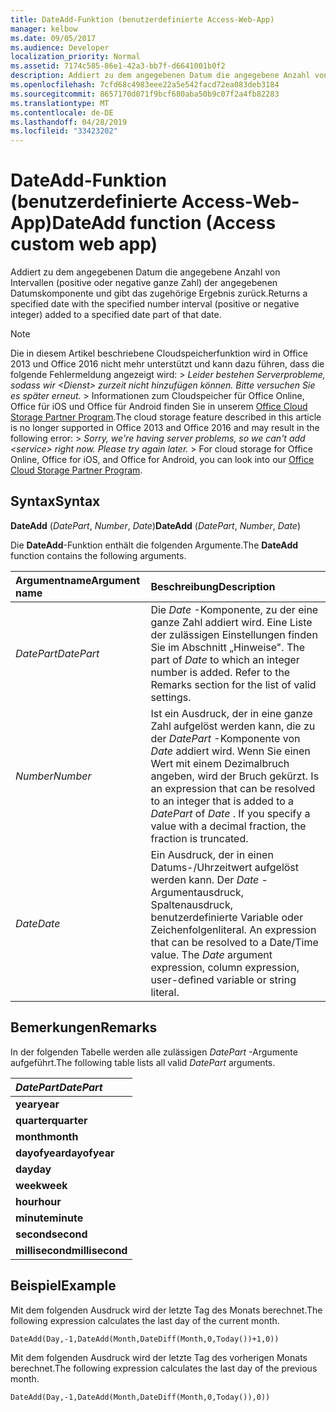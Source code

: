 ```yaml
---
title: DateAdd-Funktion (benutzerdefinierte Access-Web-App)
manager: kelbow
ms.date: 09/05/2017
ms.audience: Developer
localization_priority: Normal
ms.assetid: 7174c585-86e1-42a3-bb7f-d6641001b0f2
description: Addiert zu dem angegebenen Datum die angegebene Anzahl von Intervallen (positive oder negative ganze Zahl) der angegebenen Datumskomponente und gibt das zugehörige Ergebnis zurück.
ms.openlocfilehash: 7cfd68c4983eee22a5e542facd72ea083deb3184
ms.sourcegitcommit: 8657170d071f9bcf680aba50b9c07f2a4fb82283
ms.translationtype: MT
ms.contentlocale: de-DE
ms.lasthandoff: 04/28/2019
ms.locfileid: "33423202"
---
```

# <a name="dateadd-function-access-custom-web-app"></a><span data-ttu-id="d2bde-103">DateAdd-Funktion (benutzerdefinierte Access-Web-App)</span><span class="sxs-lookup"><span data-stu-id="d2bde-103">DateAdd function (Access custom web app)</span></span>

<span data-ttu-id="d2bde-104">Addiert zu dem angegebenen Datum die angegebene Anzahl von Intervallen (positive oder negative ganze Zahl) der angegebenen Datumskomponente und gibt das zugehörige Ergebnis zurück.</span><span class="sxs-lookup"><span data-stu-id="d2bde-104">Returns a specified date with the specified number interval (positive or negative integer) added to a specified date part of that date.</span></span>
  
> [!NOTE]
> <span data-ttu-id="d2bde-p101">Die in diesem Artikel beschriebene Cloudspeicherfunktion wird in Office 2013 und Office 2016 nicht mehr unterstützt und kann dazu führen, dass die folgende Fehlermeldung angezeigt wird: >  *Leider bestehen Serverprobleme, sodass wir \<Dienst\> zurzeit nicht hinzufügen können. Bitte versuchen Sie es später erneut.* > Informationen zum Cloudspeicher für Office Online, Office für iOS und Office für Android finden Sie in unserem [Office Cloud Storage Partner Program](https://dev.office.com/programs/officecloudstorage).</span><span class="sxs-lookup"><span data-stu-id="d2bde-p101">The cloud storage feature described in this article is no longer supported in Office 2013 and Office 2016 and may result in the following error: >  *Sorry, we're having server problems, so we can't add \<service\> right now. Please try again later.* > For cloud storage for Office Online, Office for iOS, and Office for Android, you can look into our [Office Cloud Storage Partner Program](https://dev.office.com/programs/officecloudstorage).</span></span> 
  
## <a name="syntax"></a><span data-ttu-id="d2bde-107">Syntax</span><span class="sxs-lookup"><span data-stu-id="d2bde-107">Syntax</span></span>

<span data-ttu-id="d2bde-108">**DateAdd** (*DatePart*, *Number*, *Date*)</span><span class="sxs-lookup"><span data-stu-id="d2bde-108">**DateAdd** (*DatePart*, *Number*, *Date*)</span></span> 
  
<span data-ttu-id="d2bde-109">Die **DateAdd**-Funktion enthält die folgenden Argumente.</span><span class="sxs-lookup"><span data-stu-id="d2bde-109">The **DateAdd** function contains the following arguments.</span></span> 
  
|<span data-ttu-id="d2bde-110">**Argumentname**</span><span class="sxs-lookup"><span data-stu-id="d2bde-110">**Argument name**</span></span>|<span data-ttu-id="d2bde-111">**Beschreibung**</span><span class="sxs-lookup"><span data-stu-id="d2bde-111">**Description**</span></span>|
|:-----|:-----|
| <span data-ttu-id="d2bde-112">*DatePart*</span><span class="sxs-lookup"><span data-stu-id="d2bde-112">*DatePart*</span></span>  <br/> |<span data-ttu-id="d2bde-p102">Die  *Date*  -Komponente, zu der eine ganze Zahl addiert wird. Eine Liste der zulässigen Einstellungen finden Sie im Abschnitt „Hinweise".  </span><span class="sxs-lookup"><span data-stu-id="d2bde-p102">The part of  *Date*  to which an integer number is added. Refer to the Remarks section for the list of valid settings.  </span></span><br/> |
| <span data-ttu-id="d2bde-115">*Number*</span><span class="sxs-lookup"><span data-stu-id="d2bde-115">*Number*</span></span>  <br/> |<span data-ttu-id="d2bde-p103">Ist ein Ausdruck, der in eine ganze Zahl aufgelöst werden kann, die zu der  *DatePart*  -Komponente von  *Date*  addiert wird. Wenn Sie einen Wert mit einem Dezimalbruch angeben, wird der Bruch gekürzt.  </span><span class="sxs-lookup"><span data-stu-id="d2bde-p103">Is an expression that can be resolved to an integer that is added to a  *DatePart*  of  *Date*  . If you specify a value with a decimal fraction, the fraction is truncated.  </span></span><br/> |
| <span data-ttu-id="d2bde-118">*Date*</span><span class="sxs-lookup"><span data-stu-id="d2bde-118">*Date*</span></span>  <br/> |<span data-ttu-id="d2bde-p104">Ein Ausdruck, der in einen Datums-/Uhrzeitwert aufgelöst werden kann. Der  *Date*  -Argumentausdruck, Spaltenausdruck, benutzerdefinierte Variable oder Zeichenfolgenliteral.  </span><span class="sxs-lookup"><span data-stu-id="d2bde-p104">An expression that can be resolved to a Date/Time value. The  *Date*  argument expression, column expression, user-defined variable or string literal.  </span></span><br/> |
   
## <a name="remarks"></a><span data-ttu-id="d2bde-121">Bemerkungen</span><span class="sxs-lookup"><span data-stu-id="d2bde-121">Remarks</span></span>

<span data-ttu-id="d2bde-122">In der folgenden Tabelle werden alle zulässigen  *DatePart*  -Argumente aufgeführt.</span><span class="sxs-lookup"><span data-stu-id="d2bde-122">The following table lists all valid  *DatePart*  arguments.</span></span> 
  
|<span data-ttu-id="d2bde-123">***DatePart***</span><span class="sxs-lookup"><span data-stu-id="d2bde-123">***DatePart***</span></span>|
|:-----|
|<span data-ttu-id="d2bde-124">**year**</span><span class="sxs-lookup"><span data-stu-id="d2bde-124">**year**</span></span> <br/> |
|<span data-ttu-id="d2bde-125">**quarter**</span><span class="sxs-lookup"><span data-stu-id="d2bde-125">**quarter**</span></span> <br/> |
|<span data-ttu-id="d2bde-126">**month**</span><span class="sxs-lookup"><span data-stu-id="d2bde-126">**month**</span></span> <br/> |
|<span data-ttu-id="d2bde-127">**dayofyear**</span><span class="sxs-lookup"><span data-stu-id="d2bde-127">**dayofyear**</span></span> <br/> |
|<span data-ttu-id="d2bde-128">**day**</span><span class="sxs-lookup"><span data-stu-id="d2bde-128">**day**</span></span> <br/> |
|<span data-ttu-id="d2bde-129">**week**</span><span class="sxs-lookup"><span data-stu-id="d2bde-129">**week**</span></span> <br/> |
|<span data-ttu-id="d2bde-130">**hour**</span><span class="sxs-lookup"><span data-stu-id="d2bde-130">**hour**</span></span> <br/> |
|<span data-ttu-id="d2bde-131">**minute**</span><span class="sxs-lookup"><span data-stu-id="d2bde-131">**minute**</span></span> <br/> |
|<span data-ttu-id="d2bde-132">**second**</span><span class="sxs-lookup"><span data-stu-id="d2bde-132">**second**</span></span> <br/> |
|<span data-ttu-id="d2bde-133">**millisecond**</span><span class="sxs-lookup"><span data-stu-id="d2bde-133">**millisecond**</span></span> <br/> |
   
## <a name="example"></a><span data-ttu-id="d2bde-134">Beispiel</span><span class="sxs-lookup"><span data-stu-id="d2bde-134">Example</span></span>

<span data-ttu-id="d2bde-135">Mit dem folgenden Ausdruck wird der letzte Tag des Monats berechnet.</span><span class="sxs-lookup"><span data-stu-id="d2bde-135">The following expression calculates the last day of the current month.</span></span>
  
`DateAdd(Day,-1,DateAdd(Month,DateDiff(Month,0,Today())+1,0))`

<span data-ttu-id="d2bde-136">Mit dem folgenden Ausdruck wird der letzte Tag des vorherigen Monats berechnet.</span><span class="sxs-lookup"><span data-stu-id="d2bde-136">The following expression calculates the last day of the previous month.</span></span>
  
`DateAdd(Day,-1,DateAdd(Month,DateDiff(Month,0,Today()),0))`


